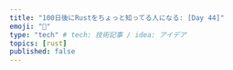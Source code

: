 ```yaml
---
title: "100日後にRustをちょっと知ってる人になる: [Day 44]"
emoji: "🦀"
type: "tech" # tech: 技術記事 / idea: アイデア
topics: [rust]
published: false
---
```

